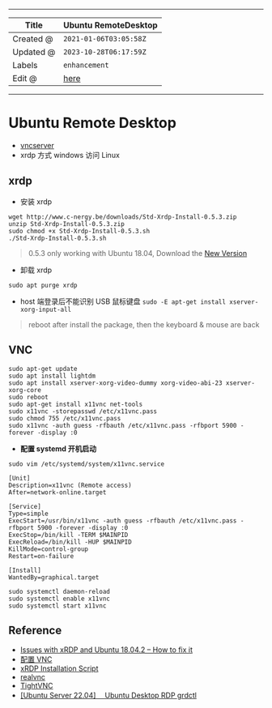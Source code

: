 -----

| Title     | Ubuntu RemoteDesktop                                |
| --------- | --------------------------------------------------- |
| Created @ | `2021-01-06T03:05:58Z`                              |
| Updated @ | `2023-10-28T06:17:59Z`                              |
| Labels    | `enhancement`                                       |
| Edit @    | [here](https://github.com/junxnone/linux/issues/58) |

-----

# Ubuntu Remote Desktop

  - [vncserver](./0103_Tools_Remote_vncserver)
  - xrdp 方式 windows 访问 Linux

## xrdp

  - 安装 xrdp

<!-- end list -->

    wget http://www.c-nergy.be/downloads/Std-Xrdp-Install-0.5.3.zip
    unzip Std-Xrdp-Install-0.5.3.zip
    sudo chmod +x Std-Xrdp-Install-0.5.3.sh
    ./Std-Xrdp-Install-0.5.3.sh

> 0.5.3 only working with Ubuntu 18.04, Download the [New
> Version](https://c-nergy.be/repository.html)

  - 卸载 xrdp

<!-- end list -->

    sudo apt purge xrdp

  - host 端登录后不能识别 USB 鼠标键盘 `sudo -E apt-get install
    xserver-xorg-input-all`

> reboot after install the package, then the keyboard & mouse are back

## VNC

    sudo apt-get update
    sudo apt install lightdm
    sudo apt install xserver-xorg-video-dummy xorg-video-abi-23 xserver-xorg-core
    sudo reboot
    sudo apt-get install x11vnc net-tools
    sudo x11vnc -storepasswd /etc/x11vnc.pass
    sudo chmod 755 /etc/x11vnc.pass
    sudo x11vnc -auth guess -rfbauth /etc/x11vnc.pass -rfbport 5900 -forever -display :0

  - **配置 systemd 开机启动**

<!-- end list -->

    sudo vim /etc/systemd/system/x11vnc.service

    [Unit]
    Description=x11vnc (Remote access)
    After=network-online.target
     
    [Service]
    Type=simple
    ExecStart=/usr/bin/x11vnc -auth guess -rfbauth /etc/x11vnc.pass -rfbport 5900 -forever -display :0
    ExecStop=/bin/kill -TERM $MAINPID
    ExecReload=/bin/kill -HUP $MAINPID
    KillMode=control-group
    Restart=on-failure
     
    [Install]
    WantedBy=graphical.target

    sudo systemctl daemon-reload
    sudo systemctl enable x11vnc
    sudo systemctl start x11vnc

## Reference

  - [Issues with xRDP and Ubuntu 18.04.2 – How to fix
    it](http://c-nergy.be/blog/?p=13390)
  - [配置 VNC](https://www.mobibrw.com/2019/19379)
  - [xRDP Installation Script](https://c-nergy.be/repository.html)
  - [realvnc](https://www.realvnc.com/en/connect/download/viewer/)
  - [TightVNC](https://www.tightvnc.com/download-old.php)
  - [\[Ubuntu Server 22.04\] 　Ubuntu Desktop RDP
    grdctl](https://qiita.com/QiitaYkuyo/items/c8e700da451e894e5d53)
